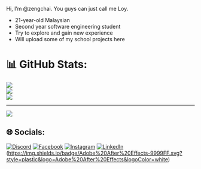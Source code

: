 Hi, I’m @zengchai. You guys can just call me Loy.
- 21-year-old Malaysian
- Second year software engineering student
- Try to explore and gain new experience
- Will upload some of my school projects here

<!---
zengchai/zengchai is a ✨ special ✨ repository because its `README.md` (this file) appears on your GitHub profile.
You can click the Preview link to take a look at your changes.
--->

# 📊 GitHub Stats:
![](https://github-readme-stats.vercel.app/api?username=zengchai&theme=swift&hide_border=false&include_all_commits=true&count_private=true)<br/>
![](https://github-readme-streak-stats.herokuapp.com/?user=zengchai&theme=swift&hide_border=false)<br/>
![](https://github-readme-stats.vercel.app/api/top-langs/?username=zengchai&theme=swift&hide_border=false&include_all_commits=true&count_private=true&layout=compact)

---
[![](https://visitcount.itsvg.in/api?id=zengchai&icon=2&color=12)](https://visitcount.itsvg.in)

## 🌐 Socials:
[![Discord](https://img.shields.io/badge/Discord-%237289DA.svg?logo=discord&logoColor=white)](https://discord.gg/loyyyyyy) [![Facebook](https://img.shields.io/badge/Facebook-%231877F2.svg?logo=Facebook&logoColor=white)](https://facebook.com/zenchai.tan.98) [![Instagram](https://img.shields.io/badge/Instagram-%23E4405F.svg?logo=Instagram&logoColor=white)](https://instagram.com/zeng_chai) [![LinkedIn](https://img.shields.io/badge/LinkedIn-%230077B5.svg?logo=linkedin&logoColor=white)](https://linkedin.com/in/zeng-chai-tan-a969341a9) 
(https://img.shields.io/badge/Adobe%20After%20Effects-9999FF.svg?style=plastic&logo=Adobe%20After%20Effects&logoColor=white)
